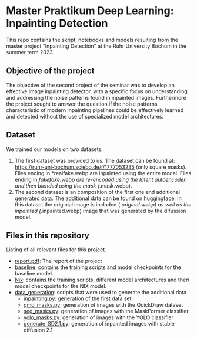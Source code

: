 # Master Praktikum Deep Learning: Inpainting Detection
This repo contains the skript, notebooks and models resulting from the master project "Inpainting Detection" at the Ruhr University Bochum in the summer term 2023.

## Objective of the project
The objective of the second project of the seminar was to develop an effective image inpainting detector, with a specific focus on understanding and addressing the noise patterns found in inpainted images. Furthermore the project sought to answer the question if the noise patterns characteristic of modern inpainting pipelines could be effectively learned and detected without the use of specialized model architectures.

## Dataset
We trained our models on two datasets. 
1) The first dataset was provided to us.
   The dataset can be found at: https://ruhr-uni-bochum.sciebo.de/f/1777053235 (only square masks). 
    Files ending in *realfake.webp are inpainted using the entire model.
    Files ending in *fakefake.webp are re-encoded using the latent autoencoder and then blended using the mask (*.mask.webp).
2)  The second dataset is an composition of the first one and additional generated data. The additional data can be found on [huggingface](https://huggingface.co/datasets/hakimgunther/inpainting). In this dataset the originial image is included (*.original.webp) as well as the inpainted (*.inpainted.webp) image that was generated by the difussion model.

## Files in this repository
Listing of all relevant files for this project.
- [report.pdf](./report.pdf): The report of the project
- [baseline](./baseline/): contains the training scripts and model checkpoints for the baseline model.
- [Nix](./Nix/): contains the training scripts, different model architectures and theri model checkpoints for the NIX model.
- [data_generation](./data_generation/): scripts that were used to generate the additional data
  - [inpainting.py](./data_generation/inpainting.py): generation of the first data set
  - [qmd_masks.py](./data_generation/qmd_masks.py): generation of images with the QuickDraw dataset
  - [seg_masks.py](./data_generation/seg_masks.py): generation of images with the MaskFormer classifier
  - [yolo_masks.py](./data_generation/yolo_masks.py): generation of images with the YOLO classifier
  - [generate_SD2.1.py](./data_generation/generate_SD2.1.py): generation of inpainted images with stable diffusion 2.1
